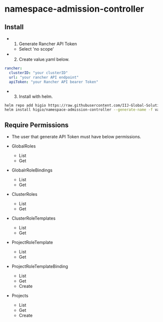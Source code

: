 # namespace-admission-controller

## Install

- 1. Generate Rancher API Token
  - Select 'no scope'
- 2. Create value.yaml below.
```yaml
rancher:
  clusterID: "your clusterID"
  url: "your rancher API endpoint"
  apiToken: "your Rancher API bearer Token"
```
- 3. Install with helm.
```bash
helm repo add higio https://raw.githubusercontent.com/IIJ-Global-Solutions-Vietnam/charts/gh-pages/
helm install higio/namespace-admission-controller --generate-name -f value.yaml
```

## Require Permissions

- The user that generate API Token must have below permissions.

- GlobalRoles
  - List
  - Get
- GlobalrRoleBindings
  - List
  - Get
- ClusterRoles
  - List
  - Get
- ClusterRoleTemplates
  - List
  - Get
- ProjectRoleTemplate
  - List
  - Get
- ProjectRoleTemplateBinding
  - List
  - Get
  - Create
- Projects
  - List
  - Get
  - Create
